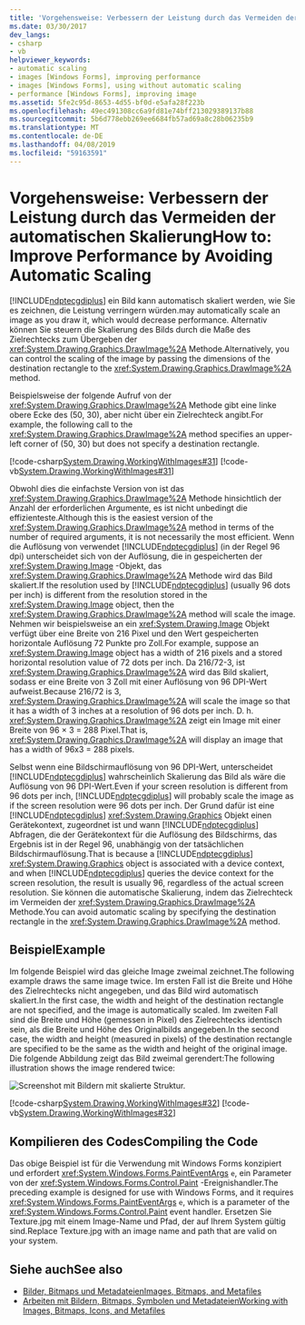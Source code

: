 ```yaml
---
title: 'Vorgehensweise: Verbessern der Leistung durch das Vermeiden der automatischen Skalierung'
ms.date: 03/30/2017
dev_langs:
- csharp
- vb
helpviewer_keywords:
- automatic scaling
- images [Windows Forms], improving performance
- images [Windows Forms], using without automatic scaling
- performance [Windows Forms], improving image
ms.assetid: 5fe2c95d-8653-4d55-bf0d-e5afa28f223b
ms.openlocfilehash: 49ec491308cc6a9fd81e74bff213029389137b88
ms.sourcegitcommit: 5b6d778ebb269ee6684fb57ad69a8c28b06235b9
ms.translationtype: MT
ms.contentlocale: de-DE
ms.lasthandoff: 04/08/2019
ms.locfileid: "59163591"
---
```

# <a name="how-to-improve-performance-by-avoiding-automatic-scaling"></a><span data-ttu-id="4c6ac-102">Vorgehensweise: Verbessern der Leistung durch das Vermeiden der automatischen Skalierung</span><span class="sxs-lookup"><span data-stu-id="4c6ac-102">How to: Improve Performance by Avoiding Automatic Scaling</span></span>
[!INCLUDE[ndptecgdiplus](../../../../includes/ndptecgdiplus-md.md)] <span data-ttu-id="4c6ac-103">ein Bild kann automatisch skaliert werden, wie Sie es zeichnen, die Leistung verringern würden.</span><span class="sxs-lookup"><span data-stu-id="4c6ac-103">may automatically scale an image as you draw it, which would decrease performance.</span></span> <span data-ttu-id="4c6ac-104">Alternativ können Sie steuern die Skalierung des Bilds durch die Maße des Zielrechtecks zum Übergeben der <xref:System.Drawing.Graphics.DrawImage%2A> Methode.</span><span class="sxs-lookup"><span data-stu-id="4c6ac-104">Alternatively, you can control the scaling of the image by passing the dimensions of the destination rectangle to the <xref:System.Drawing.Graphics.DrawImage%2A> method.</span></span>  
  
 <span data-ttu-id="4c6ac-105">Beispielsweise der folgende Aufruf von der <xref:System.Drawing.Graphics.DrawImage%2A> Methode gibt eine linke obere Ecke des (50, 30), aber nicht über ein Zielrechteck angibt.</span><span class="sxs-lookup"><span data-stu-id="4c6ac-105">For example, the following call to the <xref:System.Drawing.Graphics.DrawImage%2A> method specifies an upper-left corner of (50, 30) but does not specify a destination rectangle.</span></span>  
  
 [!code-csharp[System.Drawing.WorkingWithImages#31](~/samples/snippets/csharp/VS_Snippets_Winforms/System.Drawing.WorkingWithImages/CS/Class1.cs#31)]
 [!code-vb[System.Drawing.WorkingWithImages#31](~/samples/snippets/visualbasic/VS_Snippets_Winforms/System.Drawing.WorkingWithImages/VB/Class1.vb#31)]  
  
 <span data-ttu-id="4c6ac-106">Obwohl dies die einfachste Version von ist das <xref:System.Drawing.Graphics.DrawImage%2A> Methode hinsichtlich der Anzahl der erforderlichen Argumente, es ist nicht unbedingt die effizienteste.</span><span class="sxs-lookup"><span data-stu-id="4c6ac-106">Although this is the easiest version of the <xref:System.Drawing.Graphics.DrawImage%2A> method in terms of the number of required arguments, it is not necessarily the most efficient.</span></span> <span data-ttu-id="4c6ac-107">Wenn die Auflösung von verwendet [!INCLUDE[ndptecgdiplus](../../../../includes/ndptecgdiplus-md.md)] (in der Regel 96 dpi) unterscheidet sich von der Auflösung, die in gespeicherten der <xref:System.Drawing.Image> -Objekt, das <xref:System.Drawing.Graphics.DrawImage%2A> Methode wird das Bild skaliert.</span><span class="sxs-lookup"><span data-stu-id="4c6ac-107">If the resolution used by [!INCLUDE[ndptecgdiplus](../../../../includes/ndptecgdiplus-md.md)] (usually 96 dots per inch) is different from the resolution stored in the <xref:System.Drawing.Image> object, then the <xref:System.Drawing.Graphics.DrawImage%2A> method will scale the image.</span></span> <span data-ttu-id="4c6ac-108">Nehmen wir beispielsweise an ein <xref:System.Drawing.Image> Objekt verfügt über eine Breite von 216 Pixel und den Wert gespeicherten horizontale Auflösung 72 Punkte pro Zoll.</span><span class="sxs-lookup"><span data-stu-id="4c6ac-108">For example, suppose an <xref:System.Drawing.Image> object has a width of 216 pixels and a stored horizontal resolution value of 72 dots per inch.</span></span> <span data-ttu-id="4c6ac-109">Da 216/72-3, ist <xref:System.Drawing.Graphics.DrawImage%2A> wird das Bild skaliert, sodass er eine Breite von 3 Zoll mit einer Auflösung von 96 DPI-Wert aufweist.</span><span class="sxs-lookup"><span data-stu-id="4c6ac-109">Because 216/72 is 3, <xref:System.Drawing.Graphics.DrawImage%2A> will scale the image so that it has a width of 3 inches at a resolution of 96 dots per inch.</span></span> <span data-ttu-id="4c6ac-110">D. h. <xref:System.Drawing.Graphics.DrawImage%2A> zeigt ein Image mit einer Breite von 96 × 3 = 288 Pixel.</span><span class="sxs-lookup"><span data-stu-id="4c6ac-110">That is, <xref:System.Drawing.Graphics.DrawImage%2A> will display an image that has a width of 96x3 = 288 pixels.</span></span>  
  
 <span data-ttu-id="4c6ac-111">Selbst wenn eine Bildschirmauflösung von 96 DPI-Wert, unterscheidet [!INCLUDE[ndptecgdiplus](../../../../includes/ndptecgdiplus-md.md)] wahrscheinlich Skalierung das Bild als wäre die Auflösung von 96 DPI-Wert.</span><span class="sxs-lookup"><span data-stu-id="4c6ac-111">Even if your screen resolution is different from 96 dots per inch, [!INCLUDE[ndptecgdiplus](../../../../includes/ndptecgdiplus-md.md)] will probably scale the image as if the screen resolution were 96 dots per inch.</span></span> <span data-ttu-id="4c6ac-112">Der Grund dafür ist eine [!INCLUDE[ndptecgdiplus](../../../../includes/ndptecgdiplus-md.md)] <xref:System.Drawing.Graphics> Objekt einen Gerätekontext, zugeordnet ist und wann [!INCLUDE[ndptecgdiplus](../../../../includes/ndptecgdiplus-md.md)] Abfragen, die der Gerätekontext für die Auflösung des Bildschirms, das Ergebnis ist in der Regel 96, unabhängig von der tatsächlichen Bildschirmauflösung.</span><span class="sxs-lookup"><span data-stu-id="4c6ac-112">That is because a [!INCLUDE[ndptecgdiplus](../../../../includes/ndptecgdiplus-md.md)] <xref:System.Drawing.Graphics> object is associated with a device context, and when [!INCLUDE[ndptecgdiplus](../../../../includes/ndptecgdiplus-md.md)] queries the device context for the screen resolution, the result is usually 96, regardless of the actual screen resolution.</span></span> <span data-ttu-id="4c6ac-113">Sie können die automatische Skalierung, indem das Zielrechteck im Vermeiden der <xref:System.Drawing.Graphics.DrawImage%2A> Methode.</span><span class="sxs-lookup"><span data-stu-id="4c6ac-113">You can avoid automatic scaling by specifying the destination rectangle in the <xref:System.Drawing.Graphics.DrawImage%2A> method.</span></span>  
  
## <a name="example"></a><span data-ttu-id="4c6ac-114">Beispiel</span><span class="sxs-lookup"><span data-stu-id="4c6ac-114">Example</span></span>  
 <span data-ttu-id="4c6ac-115">Im folgende Beispiel wird das gleiche Image zweimal zeichnet.</span><span class="sxs-lookup"><span data-stu-id="4c6ac-115">The following example draws the same image twice.</span></span> <span data-ttu-id="4c6ac-116">Im ersten Fall ist die Breite und Höhe des Zielrechtecks nicht angegeben, und das Bild wird automatisch skaliert.</span><span class="sxs-lookup"><span data-stu-id="4c6ac-116">In the first case, the width and height of the destination rectangle are not specified, and the image is automatically scaled.</span></span> <span data-ttu-id="4c6ac-117">Im zweiten Fall sind die Breite und Höhe (gemessen in Pixel) des Zielrechtecks identisch sein, als die Breite und Höhe des Originalbilds angegeben.</span><span class="sxs-lookup"><span data-stu-id="4c6ac-117">In the second case, the width and height (measured in pixels) of the destination rectangle are specified to be the same as the width and height of the original image.</span></span> <span data-ttu-id="4c6ac-118">Die folgende Abbildung zeigt das Bild zweimal gerendert:</span><span class="sxs-lookup"><span data-stu-id="4c6ac-118">The following illustration shows the image rendered twice:</span></span>  
  
 ![Screenshot mit Bildern mit skalierte Struktur.](./media/how-to-improve-performance-by-avoiding-automatic-scaling/two-scaled-texture-images.png)  
  
 [!code-csharp[System.Drawing.WorkingWithImages#32](~/samples/snippets/csharp/VS_Snippets_Winforms/System.Drawing.WorkingWithImages/CS/Class1.cs#32)]
 [!code-vb[System.Drawing.WorkingWithImages#32](~/samples/snippets/visualbasic/VS_Snippets_Winforms/System.Drawing.WorkingWithImages/VB/Class1.vb#32)]  
  
## <a name="compiling-the-code"></a><span data-ttu-id="4c6ac-120">Kompilieren des Codes</span><span class="sxs-lookup"><span data-stu-id="4c6ac-120">Compiling the Code</span></span>  
 <span data-ttu-id="4c6ac-121">Das obige Beispiel ist für die Verwendung mit Windows Forms konzipiert und erfordert <xref:System.Windows.Forms.PaintEventArgs> `e`, ein Parameter von der <xref:System.Windows.Forms.Control.Paint> -Ereignishandler.</span><span class="sxs-lookup"><span data-stu-id="4c6ac-121">The preceding example is designed for use with Windows Forms, and it requires <xref:System.Windows.Forms.PaintEventArgs> `e`, which is a parameter of the <xref:System.Windows.Forms.Control.Paint> event handler.</span></span> <span data-ttu-id="4c6ac-122">Ersetzen Sie Texture.jpg mit einem Image-Name und Pfad, der auf Ihrem System gültig sind.</span><span class="sxs-lookup"><span data-stu-id="4c6ac-122">Replace Texture.jpg with an image name and path that are valid on your system.</span></span>  
  
## <a name="see-also"></a><span data-ttu-id="4c6ac-123">Siehe auch</span><span class="sxs-lookup"><span data-stu-id="4c6ac-123">See also</span></span>

- [<span data-ttu-id="4c6ac-124">Bilder, Bitmaps und Metadateien</span><span class="sxs-lookup"><span data-stu-id="4c6ac-124">Images, Bitmaps, and Metafiles</span></span>](images-bitmaps-and-metafiles.md)
- [<span data-ttu-id="4c6ac-125">Arbeiten mit Bildern, Bitmaps, Symbolen und Metadateien</span><span class="sxs-lookup"><span data-stu-id="4c6ac-125">Working with Images, Bitmaps, Icons, and Metafiles</span></span>](working-with-images-bitmaps-icons-and-metafiles.md)
